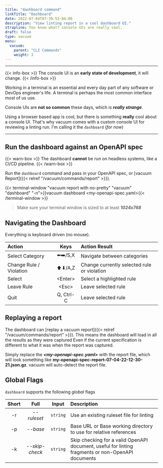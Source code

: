 ```yaml
---
title: "dashboard command"
linkTitle: "Dashboard"
date: 2022-07-04T07:39:53-04:00
description: "View linting report in a cool dashboard UI."
strapline: You know what? console UIs are really cool. 
draft: false
type: vacuum
menu:
  vacuum:
    parent: "CLI Commands"
    weight: 3
---
```


---

{{< info-box >}}
The console UI is an **early state of development**, it will change.
{{< /info-box >}}

Working in a terminal is an essential and every day part of any software or DevOps engineer's life. 
A terminal is perhaps the most common interface most of us use.

Console UIs are **not so common** these days, which is **_really strange_**. 

Using a browser based app is cool, but there is something **really** cool about a console UI. That's why
vacuum comes with a custom console UI for reviewing a linting run. I'm calling it the `dashboard` (_for now_)

---

## Run the dashboard against an OpenAPI spec

{{< warn-box >}}
The dashboard **cannot** be run on headless systems, like a CI/CD pipeline.
{{< /warn-box >}}

Run the `dashboard` command and pass in your OpenAPI spec, or 
[vacuum Report]({{< relref "/vacuum/commands/report" >}}).


{{< terminal-window
"vacuum report with no-pretty"
"vacuum"
"dashboard"
"-n">}}vacuum dashboard &lt;my-openapi-spec.yaml&gt;{{< /terminal-window >}}

> Make sure your terminal window is sized to at least **_1024x768_**

## Navigating the Dashboard

Everything is keyboard driven (no mouse).

| Action                  |     Keys      | Action Result                               |
|:------------------------|:-------------:|:--------------------------------------------|
| Select Category         |   ⬅️➡️/S,X    | Navigate between categories                 |
| Change Rule / Violation |    ⬆⬇/A,Z     | Change currently selected rule or violation |
| Select                  | &lt;Enter&gt; | Select a highlighted rule                   |
| Leave Rule              |  &lt;Esc&gt;  | Leave selected rule                         |
| Quit                    |   Q, Ctrl-C   | Leave selected rule                         |

## Replaying a report

The dashboard can [replay a vacuum report]({{< relref "/vacuum/commands/report" >}}). This means the dashboard
will load in all the results as they were captured Even if the current
specification is different to what it was when the report was captured.

Simply replace the **_&lt;my-openapi-spec.yaml&gt;_** with the report file, which will look something like 
**my-openapi-spec-report-07-04-22-12-30-21.json.gz**. vacuum will auto-detect the report file.

## Global Flags

`dashboard` supports the following _global_ flags

| Short |     Full     |  Input   | Description                                                       |
|:-----:|:------------:|:--------:|:------------------------------------------------------------------|
|  -r   | _--ruleset_  | `string` | Use an existing ruleset file for linting                          |
|  -p   | _--base_     | `string` | Base URL or Base working directory to use for relative references |
|  -k   | _--skip-check_ | `string` | Skip checking for a valid OpenAPI document, useful for linting fragments or non-OpenAPI documents    |
